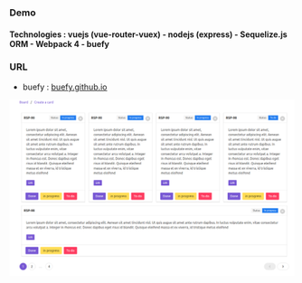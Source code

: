 
### Demo

#### Technologies : vuejs (vue-router-vuex) - nodejs (express) - Sequelize.js ORM - Webpack 4 - buefy


### URL ###

* buefy : [buefy.github.io](https://buefy.github.io/)

![Imgur Image](image/demo.png)
